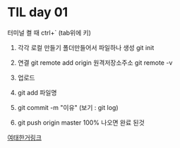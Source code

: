 # **TIL day 01**
터미널 켤 때 ctrl+` (tab위에 키)
1. 각각 로컬 만들기
폴더만들어서 파일하나 생성
git init

2. 연결 
git remote add origin 원격저장소주소
git remote -v

3. 업로드
1. git add 파일명
2. git commit -m "이유"
(보기 : git log)
3. git push origin master
100% 나오면 완료 된것

[여태한거링크](https://www.notion.so/hphk/Git-22-03-28-22-03-30-6-2157d9f961584680aa29fa19f9b5a68e)
